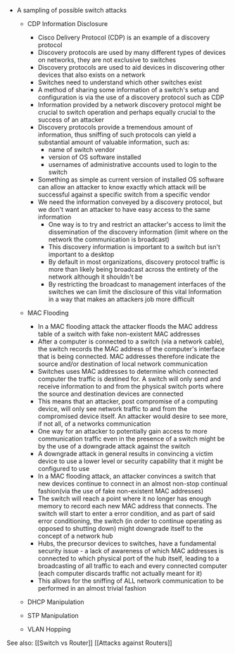 - A sampling of possible switch attacks
	- CDP Information Disclosure
		- Cisco Delivery Protocol (CDP) is an example of a discovery protocol
		- Discovery protocols are used by many different types of devices on networks, they are not exclusive to switches
		- Discovery protocols are used to aid devices in discovering other devices that also exists on a network 
		- Switches need to understand which other switches exist
		- A method of sharing some information of a switch's setup and configuration is via the use of a discovery protocol such as CDP
		- Information provided by a network discovery protocol might be crucial to switch operation and perhaps equally crucial to the success of an attacker
		- Discovery protocols provide a tremendous amount of information, thus sniffing of such protocols can yield a substantial amount of valuable information, such as:
			- name of switch vendor
			- version of OS software installed
			- usernames of administrative accounts used to login to the switch
		- Something as simple as current version of installed OS software can allow an attacker to know exactly which attack will be successful against a specific switch from a specific vendor
		- We need the information conveyed by a discovery protocol, but we don't want an attacker to have easy access to the same information
			- One way is to try and restrict an attacker's access to limit the dissemination of the discovery information (limit where on the network the communication is broadcast)
			- This discovery information is important to a switch but isn't important to a desktop
			- By default in most organizations, discovery protocol traffic is more than likely being broadcast across the entirety of the network although it shouldn't be
			- By restricting the broadcast to management interfaces of the switches we can limit the disclosure of this vital Information in a way that makes an attackers job more difficult
			  
	- MAC Flooding
		- In a MAC flooding attack the attacker floods the MAC address table of a switch with fake non-existent MAC addresses
		- After a computer is connected to a switch (via a network cable), the switch records the MAC address of the computer's interface that is being connected. MAC addresses therefore indicate the source and/or destination of local network communication
		- Switches uses MAC addresses to determine which connected computer the traffic is destined for. A switch will only send and receive information to and from the physical switch ports where the source and destination devices are connected
		- This means that an attacker, post compromise of a computing device, will only see network traffic to and from the compromised device itself. An attacker would desire to see more, if not all, of a networks communication
		- One way for an attacker to potentially gain access to more communication traffic even in the presence of a switch might be by the use of a downgrade attack against the switch
		- A downgrade attack in general results in convincing a victim device to use a lower level or security capability that it might be configured to use
		- In a MAC flooding attack, an attacker convinces a switch that new devices continue to connect in an almost non-stop continual fashion(via the use of fake non-existent MAC addresses)
		- The switch will reach a point where it no longer has enough memory to record each new MAC address that connects. The switch will start to enter a error condition, and as part of said error conditioning, the switch (in order to continue operating as opposed to shutting down) might downgrade itself to the concept of a network hub
		- Hubs, the precursor devices to switches, have a fundamental security issue - a lack of awareness of which MAC addresses is connected to which physical port of the hub itself, leading to a broadcasting of all traffic to each and every connected computer (each computer discards traffic not actually meant for it)
		- This allows for the sniffing of ALL network communication to be performed in an almost trivial fashion
		  
	- DHCP Manipulation
	- STP Manipulation
	- VLAN Hopping

See also:
[[Switch vs Router]]
[[Attacks against Routers]]